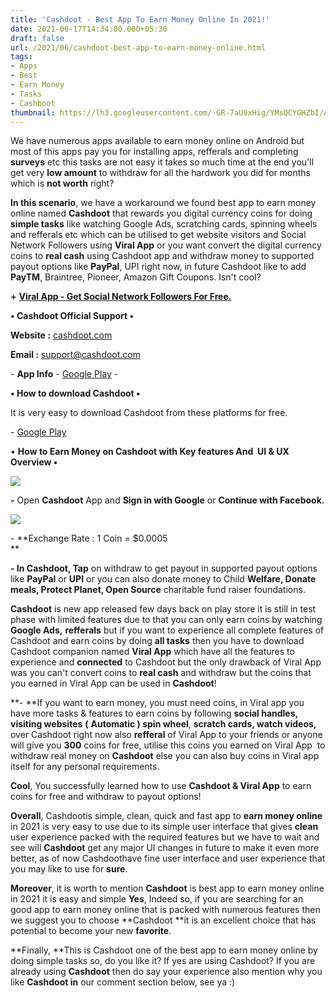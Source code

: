 ```yaml
---
title: 'Cashdoot - Best App To Earn Money Online In 2021!'
date: 2021-06-17T14:34:00.000+05:30
draft: false
url: /2021/06/cashdoot-best-app-to-earn-money-online.html
tags: 
- Apps
- Best
- Earn Money
- Tasks
- Cashboot
thumbnail: https://lh3.googleusercontent.com/-GR-7aU9xHig/YMsQCYGHZbI/AAAAAAAAE-U/OOItVKWn1Dko0hf3YCZtyHve_QJZcLHfQCLcBGAsYHQ/s1600/1623920626010128-0.png "Cashdoot - Best App To Earn Money Online In 2021!"
--- 
```


  

We have numerous apps available to earn money online on Android but most of this apps pay you for installing apps, refferals and completing **surveys** etc this tasks are not easy it takes so much time at the end you'll get very **low amount** to withdraw for all the hardwork you did for months which is **not worth** right?

  

**In this scenario**, we have a workaround we found best app to earn money online named **Cashdoot** that rewards you digital currency coins for doing **simple tasks** like watching Google Ads, scratching cards, spinning wheels and refferals etc which can be utilised to get website visitors and Social Network Followers using **Viral App** or you want convert the digital currency coins to **real cash** using Cashdoot app and withdraw money to supported payout options like **PayPal**, UPI right now, in future Cashdoot like to add **PayTM**, Braintree, Pioneer, Amazon Gift Coupons. Isn't cool?

  

**+** **[Viral App - Get Social Network Followers For Free.](https://www.techtracker.in/2021/05/viral-app-get-social-network-followers.html?m=1)[](https://www.techtracker.in/2021/05/viral-app-get-social-network-followers.html?m=1)**

  

**• Cashdoot Official Support •**

**Website :** [cashdoot.com](http://cashdoot.com)

  

**Email :** [support@cashdoot.com](http://support@cashdoot.com)

  

\- **App Info** - [Google Play](https://play.google.com/store/apps/details?id=com.cashdoot) - 

  

**• How to download Cashdoot •**

It is very easy to download Cashdoot from these platforms for free.

  

\- [Google Play](https://play.google.com/store/apps/details?id=com.cashdoot)

  

• **How to Earn Money on Cashdoot with Key features And  UI & UX Overview •**

 **![](https://lh3.googleusercontent.com/-xBP5JDxpFOs/YMsP8WP-HvI/AAAAAAAAE-Q/1lpTjfSkkqggcUsttEi5aM-lwdfF8kpmwCLcBGAsYHQ/s1600/1623920608840562-1.png)** 

**\-** Open **Cashdoot** App and **Sign in with Google** or **Continue with Facebook.**

 **![](https://lh3.googleusercontent.com/-WVy9hoCeT0k/YMsP4BYoIPI/AAAAAAAAE-M/Likrl1zoz04_13G7OBJ9_kF137ozTFfXACLcBGAsYHQ/s1600/1623920592694531-2.png)** 

\- **Exchange Rate : 1 Coin = $0.0005  
**

**\- In Cashdoot, Tap** on withdraw to get payout in supported payout options like **PayPal** or **UPI** or you can also donate money to Child **Welfare, Donate meals, Protect Planet, Open Source** charitable fund raiser foundations.

  

**Cashdoot** is new app released few days back on play store it is still in test phase with limited features due to that you can only earn coins by watching **Google Ads,** **refferals** but if you want to experience all complete features of Cashdoot and earn coins by doing **all tasks** then you have to download Cashdoot companion named **Viral App** which have all the features to experience and **connected** to Cashdoot but the only drawback of Viral App was you can't convert coins to **real cash** and withdraw but the coins that you earned in Viral App can be used in **Cashdoot**!   

  

**\- **If you want to earn money, you must need coins, in Viral app you have more tasks & features to earn coins by following **social handles, visiting websites** **(** **Automatic ) spin wheel**, **scratch cards, watch videos,** over Cashdoot right now also **refferal** of Viral App to your friends or anyone will give you **300** coins for free, utilise this coins you earned on Viral App  to withdraw real money on **Cashdoot** else you can also buy coins in Viral app itself for any personal requirements.

  

**Cool**, You successfully learned how to use **Cashdoot & Viral App** to earn coins for free and withdraw to payout options!

  

**Overall**, Cashdootis simple, clean, quick and fast app to **earn money online** in 2021 is very easy to use due to its simple user interface that gives **clean** user experience packed with the required features but we have to wait and see will **Cashdoot** get any major UI changes in future to make it even more better, as of now Cashdoothave fine user interface and user experience that you may like to use for **sure**.   

  

**Moreover**, it is worth to mention **Cashdoot** is best app to earn money online in 2021 it is easy and simple **Yes**, Indeed so, if you are searching for an good app to earn money online that is packed with numerous features then we suggest you to choose **Cashdoot **it is an excellent choice that has potential to become your new **favorite**.   

  

**Finally, **This is Cashdoot one of the best app to earn money online by doing simple tasks so, do you like it? If yes are using Cashdoot? If you are already using **Cashdoot** then do say your experience also mention why you like **Cashdoot in** our comment section below, see ya :)